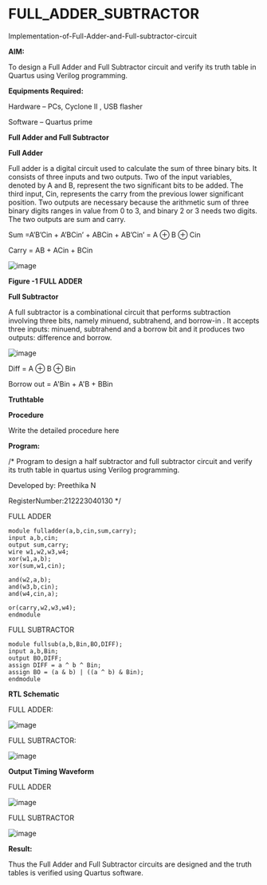 # FULL_ADDER_SUBTRACTOR


Implementation-of-Full-Adder-and-Full-subtractor-circuit

**AIM:**

To design a Full Adder and Full Subtractor circuit and verify its truth table in Quartus using Verilog programming.

**Equipments Required:**

Hardware – PCs, Cyclone II , USB flasher

Software – Quartus prime

**Full Adder and Full Subtractor**

**Full Adder**

Full adder is a digital circuit used to calculate the sum of three binary bits. It consists of three inputs and two outputs. Two of the input variables, denoted by A and B, represent the two significant bits to be added. The third input, Cin, represents the carry from the previous lower significant position. Two outputs are necessary because the arithmetic sum of three binary digits ranges in value from 0 to 3, and binary 2 or 3 needs two digits. The two outputs are sum and carry.

Sum =A’B’Cin + A’BCin’ + ABCin + AB’Cin’ = A ⊕ B ⊕ Cin 

Carry = AB + ACin + BCin

![image](https://github.com/naavaneetha/FULL_ADDER_SUBTRACTOR/assets/154305477/0f30ba51-5ffb-4198-845f-18e054f675e7)

**Figure -1 FULL ADDER**

**Full Subtractor**

A full subtractor is a combinational circuit that performs subtraction involving three bits, namely minuend, subtrahend, and borrow-in . It accepts three inputs: minuend, subtrahend and a borrow bit and it produces two outputs: difference and borrow.

![image](https://github.com/naavaneetha/FULL_ADDER_SUBTRACTOR/assets/154305477/02b24f51-ab51-4304-9ad6-7b81ffc1ead5)

Diff = A ⊕ B ⊕ Bin 

Borrow out = A'Bin + A'B + BBin

**Truthtable**

**Procedure**

Write the detailed procedure here

**Program:**

/* Program to design a half subtractor and full subtractor circuit and verify its truth table in quartus using Verilog programming.

Developed by: Preethika N

RegisterNumber:212223040130 */


FULL ADDER
```
module fulladder(a,b,cin,sum,carry);
input a,b,cin;
output sum,carry;
wire w1,w2,w3,w4;       
xor(w1,a,b);
xor(sum,w1,cin);        

and(w2,a,b);
and(w3,b,cin);
and(w4,cin,a);

or(carry,w2,w3,w4);
endmodule
```

FULL SUBTRACTOR

```
module fullsub(a,b,Bin,BO,DIFF);
input a,b,Bin;
output BO,DIFF;
assign DIFF = a ^ b ^ Bin;
assign BO = (a & b) | ((a ^ b) & Bin);
endmodule
```

**RTL Schematic**

FULL ADDER:

![image](https://github.com/preethi2831/FULL_ADDER_SUBTRACTOR/assets/155142246/96ae1426-6870-49ee-baff-c96283f27552)


FULL SUBTRACTOR:

![image](https://github.com/preethi2831/FULL_ADDER_SUBTRACTOR/assets/155142246/49a4fa94-edf7-4caa-a773-dea7ff7f838a)



**Output Timing Waveform**

FULL ADDER

![image](https://github.com/preethi2831/FULL_ADDER_SUBTRACTOR/assets/155142246/d669415c-8e41-4552-b0c9-316c2ccac54a)

FULL SUBTRACTOR

![image](https://github.com/preethi2831/FULL_ADDER_SUBTRACTOR/assets/155142246/ff8d52e8-0817-4e44-92c5-f7ac19fc2895)


**Result:**

Thus the Full Adder and Full Subtractor circuits are designed and the truth tables is verified using Quartus software.




